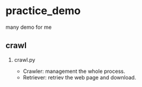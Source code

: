 practice_demo
=============

many demo for me

crawl
------------

1. crawl.py

    * Crawler: management the whole process.
    * Retriever: retriev the web page and download.
